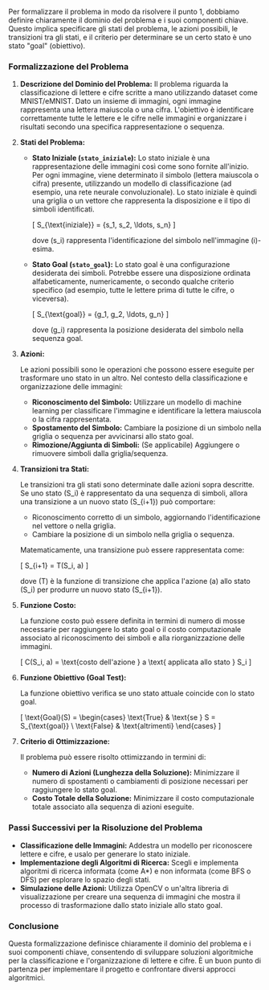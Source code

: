 Per formalizzare il problema in modo da risolvere il punto 1, dobbiamo definire chiaramente il dominio del problema e i suoi componenti chiave. Questo implica specificare gli stati del problema, le azioni possibili, le transizioni tra gli stati, e il criterio per determinare se un certo stato è uno stato "goal" (obiettivo).

### Formalizzazione del Problema

1. **Descrizione del Dominio del Problema:**
   Il problema riguarda la classificazione di lettere e cifre scritte a mano utilizzando dataset come MNIST/eMNIST. Dato un insieme di immagini, ogni immagine rappresenta una lettera maiuscola o una cifra. L'obiettivo è identificare correttamente tutte le lettere e le cifre nelle immagini e organizzare i risultati secondo una specifica rappresentazione o sequenza.

2. **Stati del Problema:**

   - **Stato Iniziale (`stato_iniziale`):** 
     Lo stato iniziale è una rappresentazione delle immagini così come sono fornite all'inizio. Per ogni immagine, viene determinato il simbolo (lettera maiuscola o cifra) presente, utilizzando un modello di classificazione (ad esempio, una rete neurale convoluzionale). Lo stato iniziale è quindi una griglia o un vettore che rappresenta la disposizione e il tipo di simboli identificati.

     \[
     S_{\text{iniziale}} = \{s_1, s_2, \ldots, s_n\}
     \]

     dove \(s_i\) rappresenta l'identificazione del simbolo nell'immagine \(i\)-esima.

   - **Stato Goal (`stato_goal`):**
     Lo stato goal è una configurazione desiderata dei simboli. Potrebbe essere una disposizione ordinata alfabeticamente, numericamente, o secondo qualche criterio specifico (ad esempio, tutte le lettere prima di tutte le cifre, o viceversa).

     \[
     S_{\text{goal}} = \{g_1, g_2, \ldots, g_n\}
     \]

     dove \(g_i\) rappresenta la posizione desiderata del simbolo nella sequenza goal.

3. **Azioni:**

   Le azioni possibili sono le operazioni che possono essere eseguite per trasformare uno stato in un altro. Nel contesto della classificazione e organizzazione delle immagini:

   - **Riconoscimento del Simbolo:** Utilizzare un modello di machine learning per classificare l'immagine e identificare la lettera maiuscola o la cifra rappresentata.
   - **Spostamento del Simbolo:** Cambiare la posizione di un simbolo nella griglia o sequenza per avvicinarsi allo stato goal.
   - **Rimozione/Aggiunta di Simboli:** (Se applicabile) Aggiungere o rimuovere simboli dalla griglia/sequenza.

4. **Transizioni tra Stati:**

   Le transizioni tra gli stati sono determinate dalle azioni sopra descritte. Se uno stato \(S_i\) è rappresentato da una sequenza di simboli, allora una transizione a un nuovo stato \(S_{i+1}\) può comportare:

   - Riconoscimento corretto di un simbolo, aggiornando l'identificazione nel vettore o nella griglia.
   - Cambiare la posizione di un simbolo nella griglia o sequenza.

   Matematicamente, una transizione può essere rappresentata come:

   \[
   S_{i+1} = T(S_i, a)
   \]

   dove \(T\) è la funzione di transizione che applica l'azione \(a\) allo stato \(S_i\) per produrre un nuovo stato \(S_{i+1}\).

5. **Funzione Costo:**

   La funzione costo può essere definita in termini di numero di mosse necessarie per raggiungere lo stato goal o il costo computazionale associato al riconoscimento dei simboli e alla riorganizzazione delle immagini.

   \[
   C(S_i, a) = \text{costo dell'azione } a \text{ applicata allo stato } S_i
   \]

6. **Funzione Obiettivo (Goal Test):**

   La funzione obiettivo verifica se uno stato attuale coincide con lo stato goal.

   \[
   \text{Goal}(S) = 
   \begin{cases} 
   \text{True} & \text{se } S = S_{\text{goal}} \\
   \text{False} & \text{altrimenti}
   \end{cases}
   \]

7. **Criterio di Ottimizzazione:**

   Il problema può essere risolto ottimizzando in termini di:

   - **Numero di Azioni (Lunghezza della Soluzione):** Minimizzare il numero di spostamenti o cambiamenti di posizione necessari per raggiungere lo stato goal.
   - **Costo Totale della Soluzione:** Minimizzare il costo computazionale totale associato alla sequenza di azioni eseguite.

### Passi Successivi per la Risoluzione del Problema

- **Classificazione delle Immagini:** Addestra un modello per riconoscere lettere e cifre, e usalo per generare lo stato iniziale.
- **Implementazione degli Algoritmi di Ricerca:** Scegli e implementa algoritmi di ricerca informata (come A*) e non informata (come BFS o DFS) per esplorare lo spazio degli stati.
- **Simulazione delle Azioni:** Utilizza OpenCV o un'altra libreria di visualizzazione per creare una sequenza di immagini che mostra il processo di trasformazione dallo stato iniziale allo stato goal.

### Conclusione

Questa formalizzazione definisce chiaramente il dominio del problema e i suoi componenti chiave, consentendo di sviluppare soluzioni algoritmiche per la classificazione e l'organizzazione di lettere e cifre. È un buon punto di partenza per implementare il progetto e confrontare diversi approcci algoritmici.